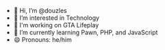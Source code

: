 - 👋 Hi, I’m @douzles
- 👀 I’m interested in Technology
- 💼 I'm working on GTA Lifeplay
- 🌱 I’m currently learning Pawn, PHP, and JavaScript
- 😄 Pronouns: he/him
